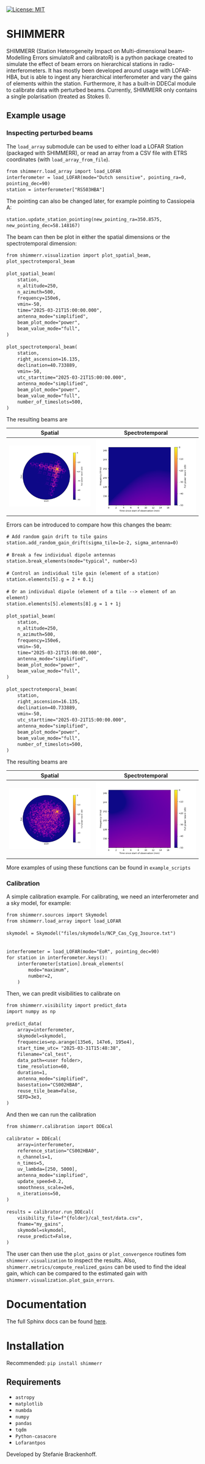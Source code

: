 [![License: MIT](https://img.shields.io/badge/License-MIT-yellow.svg)](https://opensource.org/licenses/MIT)

# SHIMMERR

SHIMMERR (Station Heterogeneity Impact on Multi-dimensional beam-Modelling Errors simulatoR and calibratoR) is a python package created to simulate the effect of beam errors on hierarchical stations in radio-interferometers. It has mostly been developed around usage with LOFAR-HBA, but is able to ingest any hierarchical interferometer and vary the gains of elements within the station. Furthermore, it has a built-in DDECal module to calibrate data with perturbed beams. Currently, SHIMMERR only contains a single polarisation (treated as Stokes I).

## Example usage

### Inspecting perturbed beams
The `load_array` submodule can be used to either load a LOFAR Station (packaged with SHIMMERR), or read an array from a CSV file with ETRS coordinates (with `load_array_from_file`).
```
from shimmerr.load_array import load_LOFAR
interferometer = load_LOFAR(mode="Dutch sensitive", pointing_ra=0, pointing_dec=90)
station = interferometer["RS503HBA"]
```

The pointing can also be changed later, for example pointing to Cassiopeia A:
```
station.update_station_pointing(new_pointing_ra=350.8575, new_pointing_dec=58.148167)
```

The beam can then be plot in either the spatial dimensions or the spectrotemporal dimension:

```
from shimmerr.visualization import plot_spatial_beam, plot_spectrotemporal_beam

plot_spatial_beam(
    station,
    n_altitude=250,
    n_azimuth=500,
    frequency=150e6,
    vmin=-50,
    time="2025-03-21T15:00:00.000",
    antenna_mode="simplified",
    beam_plot_mode="power",
    beam_value_mode="full",
)

plot_spectrotemporal_beam(
    station,
    right_ascension=16.135,
    declination=40.733889,
    vmin=-50,
    utc_starttime="2025-03-21T15:00:00.000",
    antenna_mode="simplified",
    beam_plot_mode="power",
    beam_value_mode="full",
    number_of_timeslots=500,
)
```

The resulting beams are

Spatial | Spectrotemporal
:---:|:---:
![image](img/spatial_unperturbed.png)|![image](img/spectrotemporal_unperturbed.png)

Errors can be introduced to compare how this changes the beam:

```
# Add random gain drift to tile gains
station.add_random_gain_drift(sigma_tile=1e-2, sigma_antenna=0)

# Break a few individual dipole antennas
station.break_elements(mode="typical", number=5)

# Control an individual tile gain (element of a station)
station.elements[5].g = 2 + 0.1j

# Or an individual dipole (element of a tile --> element of an element)
station.elements[5].elements[8].g = 1 + 1j

plot_spatial_beam(
    station,
    n_altitude=250,
    n_azimuth=500,
    frequency=150e6,
    vmin=-50,
    time="2025-03-21T15:00:00.000",
    antenna_mode="simplified",
    beam_plot_mode="power",
    beam_value_mode="full",
)

plot_spectrotemporal_beam(
    station,
    right_ascension=16.135,
    declination=40.733889,
    vmin=-50,
    utc_starttime="2025-03-21T15:00:00.000",
    antenna_mode="simplified",
    beam_plot_mode="power",
    beam_value_mode="full",
    number_of_timeslots=500,
)
```
The resulting beams are

Spatial | Spectrotemporal
:---:|:---:
![image](img/spatial_perturbed.png)|![image](img/spectrotemporal_perturbed.png)

More examples of using these functions can be found in `example_scripts`
### Calibration

A simple calibration example. For calibrating, we need an interferometer and a sky model, for example:

```
from shimmerr.sources import Skymodel
from shimmerr.load_array import load_LOFAR

skymodel = Skymodel("files/skymodels/NCP_Cas_Cyg_3source.txt")


interferometer = load_LOFAR(mode="EoR", pointing_dec=90)
for station in interferometer.keys():
    interferometer[station].break_elements(
        mode="maximum",
        number=2,
    )
```

Then, we can predit visibilities to calibrate on

```
from shimmerr.visibility import predict_data
import numpy as np

predict_data(
    array=interferometer,
    skymodel=skymodel,
    frequencies=np.arange(135e6, 147e6, 195e4),
    start_time_utc= "2025-03-31T15:48:38",
    filename="cal_test",
    data_path=<user folder>,
    time_resolution=60,
    duration=1, 
    antenna_mode="simplified",
    basestation="CS002HBA0",
    reuse_tile_beam=False,
    SEFD=3e3,
)
```

And then we can run the calibration
```
from shimmerr.calibration import DDEcal

calibrator = DDEcal(
    array=interferometer,
    reference_station="CS002HBA0",
    n_channels=1,
    n_times=5,
    uv_lambda=[250, 5000],
    antenna_mode="simplified",
    update_speed=0.2,
    smoothness_scale=2e6,
    n_iterations=50,
)

results = calibrator.run_DDEcal(
    visibility_file=f"{folder}/cal_test/data.csv",
    fname="my_gains",
    skymodel=skymodel,
    reuse_predict=False,
)
```

The user can then use the `plot_gains` or `plot_convergence` routines fom `shimmerr.visualization` to inspect the results. Also, `shimmerr.metrics/compute_realized_gains` can be used to find the ideal gain, which can be compared to the estimated gain with `shimmerr.visualization.plot_gain_errors`.

# Documentation
The full Sphinx docs can be found [here](https://stefanie-b.github.io/SHIMMERR/).


# Installation
Recommended: `pip install shimmerr`

## Requirements
- `astropy`
- `matplotlib`
- `numbda`
- `numpy`
- `pandas`
- `tqdm`
- `Python-casacore`
- `Lofarantpos`

Developed by Stefanie Brackenhoff.
